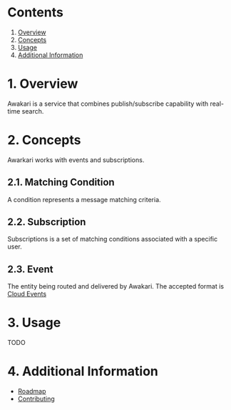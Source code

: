 # Contents

1. [Overview](#1-overview)<br/>
2. [Concepts](#2-concepts)<br/>
3. [Usage](#3-usage)<br/>
4. [Additional Information](#4-additional-information)<br/>

# 1. Overview

Awakari is a service that combines publish/subscribe capability with real-time search.

# 2. Concepts

Awarkari works with events and subscriptions.

## 2.1. Matching Condition

A condition represents a message matching criteria.

## 2.2. Subscription

Subscriptions is a set of matching conditions associated with a specific user.

## 2.3. Event

The entity being routed and delivered by Awakari. The accepted format is [Cloud Events](https://cloudevents.io)

# 3. Usage

TODO

# 4. Additional Information

* [Roadmap](ROADMAP.md)
* [Contributing](CONTRIBUTING.md)
